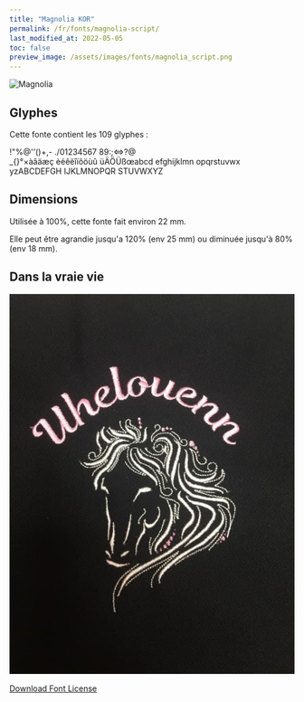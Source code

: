 ```yaml
---
title: "Magnolia KOR"
permalink: /fr/fonts/magnolia-script/
last_modified_at: 2022-05-05
toc: false
preview_image: /assets/images/fonts/magnolia_script.png
---
```

![Magnolia](/assets/images/fonts/magnolia_script.png)
## Glyphes

Cette fonte contient les 109 glyphes :

!"%@'’()+,-
./01234567
89:;<=>?@\
_{}°×àâäæç
èéêëîïôöùû
üÄÖÜßœabcd
efghijklmn
opqrstuvwx
yzABCDEFGH
IJKLMNOPQR
STUVWXYZ

## Dimensions

Utilisée à 100%, cette fonte fait environ 22 mm.

Elle peut être agrandie jusqu'a 120% (env 25 mm) ou diminuée jusqu'à 80% (env  18 mm).

## Dans la vraie vie

![Magnolia2](/assets/images/fonts/magnolia2.jpg)

[Download Font License](https://github.com/inkstitch/inkstitch/tree/main/fonts/magnolia_%20KOR/LICENSE)

